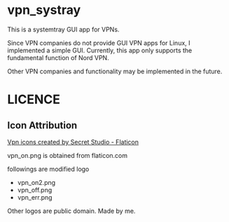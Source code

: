 # vpn_systray

This is a systemtray GUI app for VPNs.

Since VPN companies do not provide GUI VPN apps for Linux, I implemented a simple GUI.
Currently, this app only supports the fundamental function of Nord VPN.

Other VPN companies and functionality may be implemented in the future.

# LICENCE

## Icon Attribution
<a href="https://www.flaticon.com/free-icons/vpn" title="vpn icons">Vpn icons created by Secret Studio - Flaticon</a>

vpn_on.png is obtained from flaticon.com

followings are modified logo
* vpn_on2.png
* vpn_off.png
* vpn_err.png

Other logos are public domain. Made by me.
